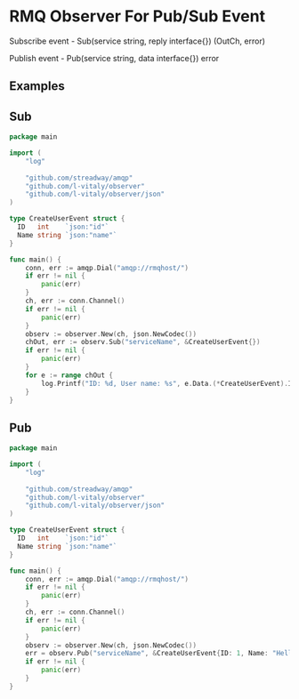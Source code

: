 RMQ Observer For Pub/Sub Event
============================

Subscribe event - Sub(service string, reply interface{}) (OutCh, error)

Publish event - Pub(service string, data interface{}) error

## Examples

## Sub

``` go
package main

import (
    "log"
    
    "github.com/streadway/amqp"
    "github.com/l-vitaly/observer"
    "github.com/l-vitaly/observer/json"
)

type CreateUserEvent struct {
  ID   int    `json:"id"`
  Name string `json:"name"`
}

func main() {
    conn, err := amqp.Dial("amqp://rmqhost/")
    if err != nil {
        panic(err)
    }
	ch, err := conn.Channel()
	if err != nil {
	    panic(err)
	}
	observ := observer.New(ch, json.NewCodec())
    chOut, err := observ.Sub("serviceName", &CreateUserEvent{})
    if err != nil {
   	    panic(err)
   	}
    for e := range chOut {
        log.Printf("ID: %d, User name: %s", e.Data.(*CreateUserEvent).ID, e.Data.(*CreateUserEvent).Name)         
    }   
}
```

## Pub

``` go
package main

import (
    "log"
    
    "github.com/streadway/amqp"
    "github.com/l-vitaly/observer"
    "github.com/l-vitaly/observer/json"
)

type CreateUserEvent struct {
  ID   int    `json:"id"`
  Name string `json:"name"`
}

func main() {
    conn, err := amqp.Dial("amqp://rmqhost/")
    if err != nil {
        panic(err)
    }
	ch, err := conn.Channel()
	if err != nil {
	    panic(err)
	}
	observ := observer.New(ch, json.NewCodec())
	err = observ.Pub("serviceName", &CreateUserEvent{ID: 1, Name: "Hello World"})
	if err != nil {
        panic(err)
    }
}
```

